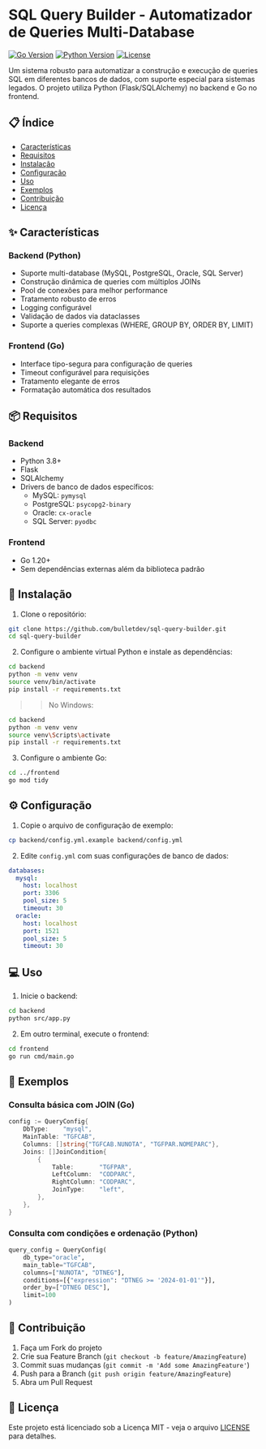 # SQL Query Builder - Automatizador de Queries Multi-Database

[![Go Version](https://img.shields.io/badge/Go-1.20+-00ADD8?style=flat&logo=go)](https://golang.org/doc/go1.20)
[![Python Version](https://img.shields.io/badge/Python-3.8+-yellow?style=flat&logo=python)](https://www.python.org/downloads/)
[![License](https://img.shields.io/badge/License-MIT-green.svg)](https://opensource.org/licenses/MIT)

Um sistema robusto para automatizar a construção e execução de queries SQL em diferentes bancos de dados, com suporte especial para sistemas legados. 
O projeto utiliza Python (Flask/SQLAlchemy) no backend e Go no frontend.

## 📋 Índice

- [Características](#características)
- [Requisitos](#requisitos)
- [Instalação](#instalação)
- [Configuração](#configuração)
- [Uso](#uso)
- [Exemplos](#exemplos)
- [Contribuição](#contribuição)
- [Licença](#licença)

## ✨ Características

### Backend (Python)
- Suporte multi-database (MySQL, PostgreSQL, Oracle, SQL Server)
- Construção dinâmica de queries com múltiplos JOINs
- Pool de conexões para melhor performance
- Tratamento robusto de erros
- Logging configurável
- Validação de dados via dataclasses
- Suporte a queries complexas (WHERE, GROUP BY, ORDER BY, LIMIT)

### Frontend (Go)
- Interface tipo-segura para configuração de queries
- Timeout configurável para requisições
- Tratamento elegante de erros
- Formatação automática dos resultados

## 📦 Requisitos

### Backend
- Python 3.8+
- Flask
- SQLAlchemy
- Drivers de banco de dados específicos:
  - MySQL: `pymysql`
  - PostgreSQL: `psycopg2-binary`
  - Oracle: `cx-oracle`
  - SQL Server: `pyodbc`

### Frontend
- Go 1.20+
- Sem dependências externas além da biblioteca padrão


## 🚀 Instalação

1. Clone o repositório:
```bash
git clone https://github.com/bulletdev/sql-query-builder.git
cd sql-query-builder
```

2. Configure o ambiente virtual Python e instale as dependências:
```bash
cd backend
python -m venv venv
source venv/bin/activate  
pip install -r requirements.txt
```
>> No Windows:

```bash
cd backend
python -m venv venv
source venv\Scripts\activate  
pip install -r requirements.txt
```

3. Configure o ambiente Go:
```bash
cd ../frontend
go mod tidy
```

## ⚙️ Configuração

1. Copie o arquivo de configuração de exemplo:
```bash
cp backend/config.yml.example backend/config.yml
```

2. Edite `config.yml` com suas configurações de banco de dados:
```yaml
databases:
  mysql:
    host: localhost
    port: 3306
    pool_size: 5
    timeout: 30
  oracle:
    host: localhost
    port: 1521
    pool_size: 5
    timeout: 30
```

## 💻 Uso

1. Inicie o backend:
```bash
cd backend
python src/app.py
```

2. Em outro terminal, execute o frontend:
```bash
cd frontend
go run cmd/main.go
```

## 📝 Exemplos

### Consulta básica com JOIN (Go)
```go
config := QueryConfig{
    DbType:    "mysql",
    MainTable: "TGFCAB",
    Columns: []string{"TGFCAB.NUNOTA", "TGFPAR.NOMEPARC"},
    Joins: []JoinCondition{
        {
            Table:       "TGFPAR",
            LeftColumn:  "CODPARC",
            RightColumn: "CODPARC",
            JoinType:    "left",
        },
    },
}
```

### Consulta com condições e ordenação (Python)
```python
query_config = QueryConfig(
    db_type="oracle",
    main_table="TGFCAB",
    columns=["NUNOTA", "DTNEG"],
    conditions=[{"expression": "DTNEG >= '2024-01-01'"}],
    order_by=["DTNEG DESC"],
    limit=100
)
```

## 🤝 Contribuição

1. Faça um Fork do projeto
2. Crie sua Feature Branch (`git checkout -b feature/AmazingFeature`)
3. Commit suas mudanças (`git commit -m 'Add some AmazingFeature'`)
4. Push para a Branch (`git push origin feature/AmazingFeature`)
5. Abra um Pull Request

## 📄 Licença

Este projeto está licenciado sob a Licença MIT - veja o arquivo [LICENSE](LICENSE) para detalhes.